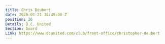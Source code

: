 ```yaml
---
title: Chris Deubert
date: 2020-01-21 18:49:00 Z
position: 26
Details: D.C. United
Section: board
Link: https://www.dcunited.com/club/front-office/christopher-deubert
---
```


